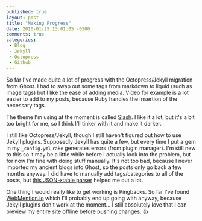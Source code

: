 ```yaml
---
published: true
layout: post
title: "Making Progress"
date: 2016-01-25 13:01:05 -0500
comments: true
categories:
 - Blog
 - Jekyll
 - Octopress
 - Github
---
```


So far I've made quite a lot of progress with the Octopress/Jekyll migration from Ghost. I had to swap out some tags from markdown to liquid (such as image tags) but I like the ease of adding media. Video for example is a lot easier to add to my posts, because Ruby handles the insertion of the necessary tags.

The theme I'm using at the moment is called [Slash](https://tommy351.github.io/Octopress-Theme-Slash/). I like it a lot, but it's a bit too bright for me, so I think I'll tinker with it and make it darker.
<!--more-->
I still like Octopress/Jekyll, though I still haven't figured out how to use Jekyll plugins. Supposedly Jekyll has quite a few, but every time I put a gem in my `_config.yml` `rake` generates errors (from plugin manager). I'm still new to this so it may be a little while before I actually look into the problem, but for now I'm fine with doing stuff manually. It's not too bad, because I never imported my ancient blogs into Ghost, so the posts only go back a few months anyway. I did have to manually add tags/categories to all of the posts, but [this JSON->table parser](http://json2table.com) helped me out a lot.

One thing I would really like to get working is Pingbacks. So far I've found [WebMention.io](http://webmention.io) which I'll probably end up going with anyway, because Jekyll plugins don't work at the moment... I still absolutely love that I can preview my entire site offline before pushing changes. :+1: